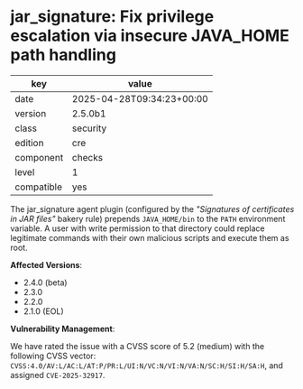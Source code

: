 [//]: # (werk v2)
# jar_signature: Fix privilege escalation via insecure JAVA_HOME path handling

key        | value
---------- | ---
date       | 2025-04-28T09:34:23+00:00
version    | 2.5.0b1
class      | security
edition    | cre
component  | checks
level      | 1
compatible | yes


The jar\_signature agent plugin (configured by the _"Signatures of certificates in JAR files"_ bakery rule) prepends `JAVA_HOME/bin` to the `PATH` environment variable. A user with write permission to that directory could replace legitimate commands with their own malicious scripts and execute them as root.


**Affected Versions**:

* 2.4.0 (beta)
* 2.3.0
* 2.2.0
* 2.1.0 (EOL)


**Vulnerability Management**:

We have rated the issue with a CVSS score of 5.2 (medium) with the following CVSS vector: `CVSS:4.0/AV:L/AC:L/AT:P/PR:L/UI:N/VC:N/VI:N/VA:N/SC:H/SI:H/SA:H`, and assigned `CVE-2025-32917`.
